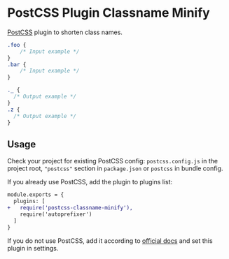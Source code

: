 # PostCSS Plugin Classname Minify

[PostCSS] plugin to shorten class names.

[PostCSS]: https://github.com/postcss/postcss

```css
.foo {
    /* Input example */
}
.bar {
    /* Input example */
}
```

```css
._ {
  /* Output example */
}
.z {
  /* Output example */
}
```

## Usage

Check your project for existing PostCSS config: `postcss.config.js`
in the project root, `"postcss"` section in `package.json`
or `postcss` in bundle config.

If you already use PostCSS, add the plugin to plugins list:

```diff
module.exports = {
  plugins: [
+   require('postcss-classname-minify'),
    require('autoprefixer')
  ]
}
```

If you do not use PostCSS, add it according to [official docs]
and set this plugin in settings.

[official docs]: https://github.com/postcss/postcss#usage
